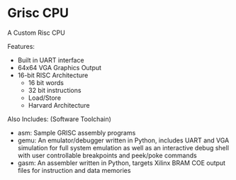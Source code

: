 # Grisc CPU
A Custom Risc CPU

Features:    

- Built in UART interface
- 64x64 VGA Graphics Output
- 16-bit RISC Architecture  
    - 16 bit words  
    - 32 bit instructions     
    - Load/Store  
    - Harvard Architecture   

Also Includes: (Software Toolchain)  
- asm: Sample GRISC assembly programs
- gemu: An emulator/debugger written in Python, includes UART and VGA simulation for full system emulation as well as an interactive debug shell with user controllable breakpoints and peek/poke commands
- gasm: An assembler written in Python, targets Xilinx BRAM COE output files for instruction and data memories

